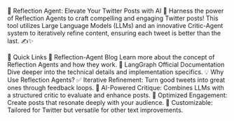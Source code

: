 🌟 Reflection Agent: Elevate Your Twitter Posts with AI 🚀
Harness the power of Reflection Agents to craft compelling and engaging Twitter posts! This tool utilizes Large Language Models (LLMs) and an innovative Critic-Agent system to iteratively refine content, ensuring each tweet is better than the last. ✍️✨

🔗 Quick Links
📰 Reflection-Agent Blog
Learn more about the concept of Reflection Agents and how they work.
📖 LangGraph Official Documentation
Dive deeper into the technical details and implementation specifics.
💡 Why Use Reflection Agents?
✅ Iterative Refinement: Turn good tweets into great ones through feedback loops.
🧠 AI-Powered Critique: Combines LLMs with a structured critic to evaluate and enhance posts.
🎯 Optimized Engagement: Create posts that resonate deeply with your audience.
🔄 Customizable: Tailored for Twitter but versatile for other text improvements.
